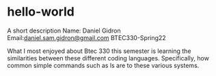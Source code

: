 # hello-world
A short description
Name: Daniel Gidron
Email:daniel.sam.gidron@gmail.com
BTEC330-Spring22

What I most enjoyed about Btec 330 this semester is learning the similarities between these different coding languages. Specifically, how common simple commands such as ls are to these various systems.
